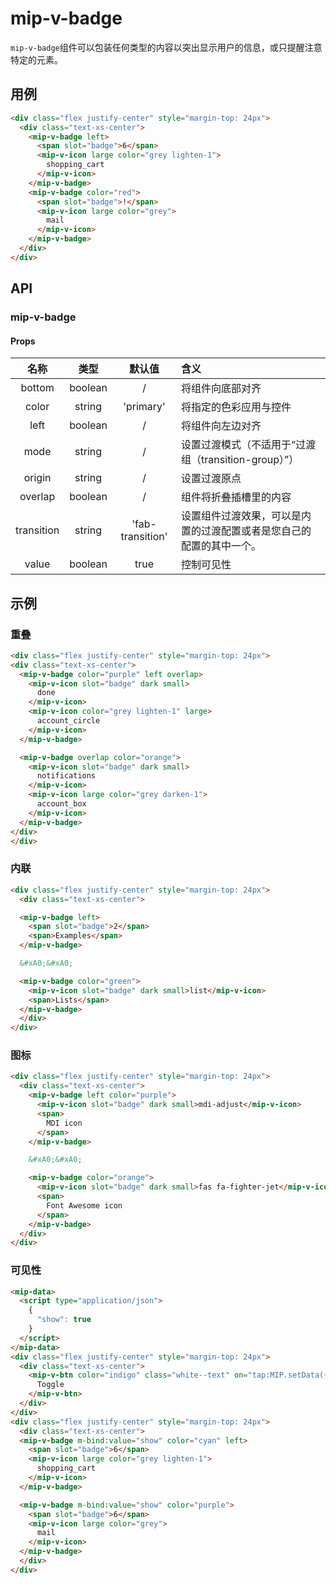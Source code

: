 # mip-v-badge

`mip-v-badge`组件可以包装任何类型的内容以突出显示用户的信息，或只提醒注意特定的元素。

## 用例

```html
<div class="flex justify-center" style="margin-top: 24px">
  <div class="text-xs-center">
    <mip-v-badge left>
      <span slot="badge">6</span>
      <mip-v-icon large color="grey lighten-1">
        shopping_cart
      </mip-v-icon>
    </mip-v-badge>
    <mip-v-badge color="red">
      <span slot="badge">!</span>
      <mip-v-icon large color="grey">
        mail
      </mip-v-icon>
    </mip-v-badge>
  </div>
</div>
```

## API

### mip-v-badge

#### Props

名称|类型|默认值|含义
:--:|:--:|:--:|:---
bottom|boolean|/|将组件向底部对齐
color|string|'primary'|将指定的色彩应用与控件
left|boolean|/|将组件向左边对齐
mode|string|/|设置过渡模式（不适用于“过渡组（transition-group）”）
origin|string|/|设置过渡原点
overlap|boolean|/|组件将折叠插槽里的内容
transition|string|'fab-transition'|设置组件过渡效果，可以是内置的过渡配置或者是您自己的配置的其中一个。
value|boolean|true|控制可见性

## 示例

### 重叠

```html
<div class="flex justify-center" style="margin-top: 24px">
<div class="text-xs-center">
  <mip-v-badge color="purple" left overlap>
    <mip-v-icon slot="badge" dark small>
      done
    </mip-v-icon>
    <mip-v-icon color="grey lighten-1" large>
      account_circle
    </mip-v-icon>
  </mip-v-badge>

  <mip-v-badge overlap color="orange">
    <mip-v-icon slot="badge" dark small>
      notifications
    </mip-v-icon>
    <mip-v-icon large color="grey darken-1">
      account_box
    </mip-v-icon>
  </mip-v-badge>
</div>
</div>
```

### 内联

```html
<div class="flex justify-center" style="margin-top: 24px">
  <div class="text-xs-center">

  <mip-v-badge left>
    <span slot="badge">2</span>
    <span>Examples</span>
  </mip-v-badge>

  &#xA0;&#xA0;

  <mip-v-badge color="green">
    <mip-v-icon slot="badge" dark small>list</mip-v-icon>
    <span>Lists</span>
  </mip-v-badge>
  </div>
</div>
```

### 图标

```html
<div class="flex justify-center" style="margin-top: 24px">
  <div class="text-xs-center">
    <mip-v-badge left color="purple">
      <mip-v-icon slot="badge" dark small>mdi-adjust</mip-v-icon>
      <span>
        MDI icon
      </span>
    </mip-v-badge>

    &#xA0;&#xA0;

    <mip-v-badge color="orange">
      <mip-v-icon slot="badge" dark small>fas fa-fighter-jet</mip-v-icon>
      <span>
        Font Awesome icon
      </span>
    </mip-v-badge>
  </div>
</div>
```

### 可见性

```html
<mip-data>
  <script type="application/json">
    {
      "show": true
    }
  </script>
</mip-data>
<div class="flex justify-center" style="margin-top: 24px">
  <div class="text-xs-center">
    <mip-v-btn color="indigo" class="white--text" on="tap:MIP.setData({ show: !m.show })">
      Toggle
    </mip-v-btn>
  </div>
</div>
<div class="flex justify-center" style="margin-top: 24px">
  <div class="text-xs-center">
  <mip-v-badge m-bind:value="show" color="cyan" left>
    <span slot="badge">6</span>
    <mip-v-icon large color="grey lighten-1">
      shopping_cart
    </mip-v-icon>
  </mip-v-badge>

  <mip-v-badge m-bind:value="show" color="purple">
    <span slot="badge">6</span>
    <mip-v-icon large color="grey">
      mail
    </mip-v-icon>
  </mip-v-badge>
  </div>
</div>
```
